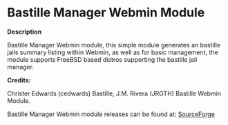 Bastille Manager Webmin Module
==============================

**Description**

Bastille Manager Webmin module, this simple module generates an bastille jails summary listing within Webmin, as well as for basic management, the module supports FreeBSD based distros supporting the bastille jail manager.

**Credits:**

Christer Edwards (cedwards) Bastille, J.M. Rivera (JRGTH) Bastille Webmin Module.

Bastille Manager Webmin module releases can be found at: <a href="https://sourceforge.net/projects/bastille-manager-webmin-module/">SourceForge</a>
